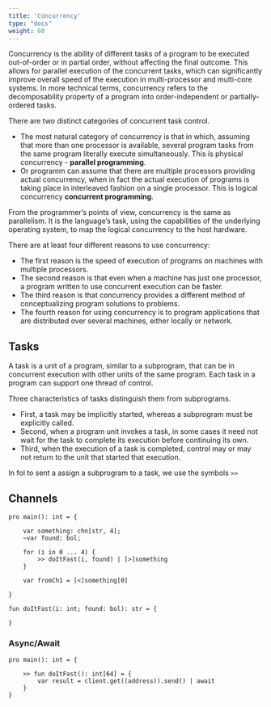 ```yaml
---
title: 'Concurrency'
type: "docs"
weight: 60
---
```


Concurrency is the ability of different tasks of a program to be executed out-of-order or in partial order, without affecting the final outcome. This allows for parallel execution of the concurrent tasks, which can significantly improve overall speed of the execution in multi-processor and multi-core systems. In more technical terms, concurrency refers to the decomposability property of a program into order-independent or partially-ordered tasks.

There are two distinct categories of concurrent task control. 

- The most natural category of concurrency is that in which, assuming that more than one processor is available, several program tasks from the same program literally execute simultaneously. This is physical concurrency - **parallel programming**. 
- Or programm can assume that there are multiple processors providing actual concurrency, when in fact the actual execution of programs is taking place in interleaved fashion on a single processor. This is logical concurrency **concurrent programming**. 

From the programmer’s points of view, concurrency is the same as parallelism. It is the language’s task, using the capabilities of the underlying operating system, to map the logical concurrency to the host hardware.
 
There are at least four different reasons to use concurrency:
- The first reason is the speed of execution of programs on machines with multiple processors.
- The second reason is that even when a machine has just one processor, a program written to use concurrent execution can be faster.
- The third reason is that concurrency provides a different method of conceptualizing program solutions to problems.
- The fourth reason for using concurrency is to program applications that are distributed over several machines, either locally or network.

## Tasks
A task is a unit of a program, similar to a subprogram, that can be in concurrent execution with other units of the same program. Each task in a program can support one thread of control. 

Three characteristics of tasks distinguish them from subprograms. 
- First, a task may be implicitly started, whereas a subprogram must be explicitly called. 
- Second, when a program unit invokes a task, in some cases it need not wait for the task to complete its execution before continuing its own. 
- Third, when the execution of a task is completed, control may or may not return to the unit that started that execution.

In fol to sent a assign a subprogram to a task, we use the symbols `>>` 

## Channels
```
pro main(): int = {

    var something: chn[str, 4];
    ~var found: bol;

    for (i in 0 ... 4) {
        >> doItFast(i, found) | [>]something
    }

    var fromCh1 = [<]something[0]

}

fun doItFast(i: int; found: bol): str = {

}
```

### Async/Await
```
pro main(): int = {

    >> fun doItFast(): int[64] = {
        var result = client.get((address)).send() | await
    }
}
```
